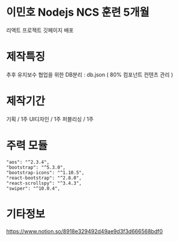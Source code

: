 # 이민호 Nodejs NCS 훈련 5개월 
  리액트 프로젝트 깃페이지 배포

# 제작특징
  추후 유지보수 협업을 위한 DB분리 : db.json ( 80% 컴포넌트 컨텐츠 관리 )

# 제작기간
  기획 / 1주
  UI디자인 / 1주
  퍼블리싱 / 1주

# 주력 모듈
    "aos": "^2.3.4",
    "bootstrap": "^5.3.0",
    "bootstrap-icons": "^1.10.5",   
    "react-bootstrap": "^2.8.0",
    "react-scrollspy": "^3.4.3",
    "swiper": "^10.0.4",

# 기타정보
 https://www.notion.so/8918e329492d49ae9d3f3d666568bdf0